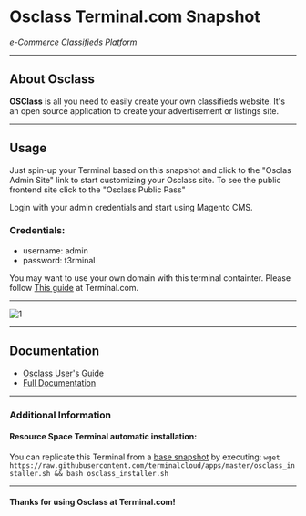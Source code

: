 # **Osclass** Terminal.com Snapshot
*e-Commerce Classifieds Platform*

---

## About Osclass
**OSClass** is all you need to easily create your own classifieds website.
It's an open source application to create your advertisement or listings site.

---

## Usage

Just spin-up your Terminal based on this snapshot and click to the "Osclas Admin Site" link to start customizing your Osclass site.
To see the public frontend site click to the "Osclass Public Pass"

Login with your admin credentials and start using  Magento CMS.

### Credentials:

- username: admin
- password: t3rminal


You may want to use your own domain with this terminal containter. Please follow [This guide](https://www.terminal.com/faq#cname) at Terminal.com.

---

![1](http://blog.osclass.org/wp-content/uploads/2013/04/responsive-theme-osclass.jpg)

---

## Documentation
- [Osclass User's Guide](http://doc.osclass.org/User_Guide)
- [Full Documentation](http://doc.osclass.org/Main_Page)


---


### Additional Information
#### Resource Space Terminal automatic installation:
You can replicate this Terminal from a [base snapshot](https://www.terminal.com/tiny/FzpHiTXG1K) by executing:
`wget https://raw.githubusercontent.com/terminalcloud/apps/master/osclass_installer.sh && bash osclass_installer.sh`


---

#### Thanks for using Osclass at Terminal.com!
